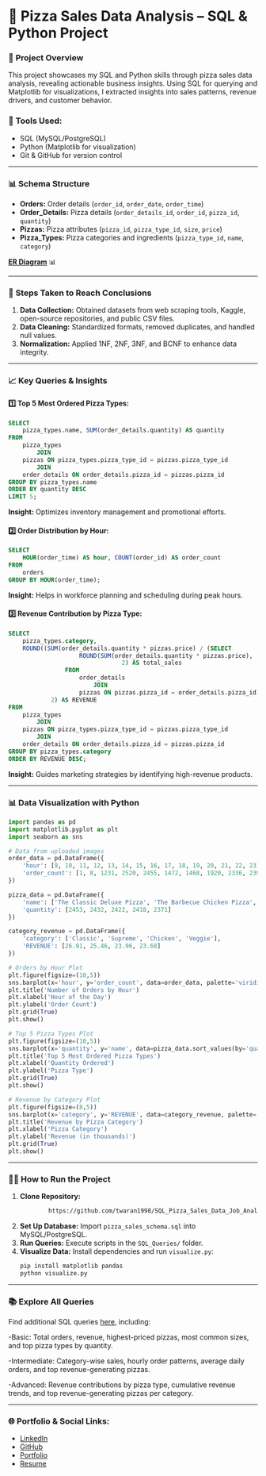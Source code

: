 # 🍕 **Pizza Sales Data Analysis** – SQL & Python Project

### 🚀 **Project Overview**
This project showcases my SQL and Python skills through pizza sales data analysis, revealing actionable business insights. Using SQL for querying and Matplotlib for visualizations, I extracted insights into sales patterns, revenue drivers, and customer behavior.

### 🔧 **Tools Used:**  
- SQL (MySQL/PostgreSQL)  
- Python (Matplotlib for visualization)  
- Git & GitHub for version control

---

### 📊 **Schema Structure**
- **Orders:** Order details (`order_id`, `order_date`, `order_time`)
- **Order_Details:** Pizza details (`order_details_id`, `order_id`, `pizza_id`, `quantity`)
- **Pizzas:** Pizza attributes (`pizza_id`, `pizza_type_id`, `size`, `price`)
- **Pizza_Types:** Pizza categories and ingredients (`pizza_type_id`, `name`, `category`)

**[ER Diagram](https://github.com/twaran1998/SQL_Pizza_Sales_Data_Job_Analysis-/blob/main/Database%20Schema%20and%20Relationships/pizza_sales_schema.png)** 📊

---

### 🧩 **Steps Taken to Reach Conclusions**
1. **Data Collection:** Obtained datasets from web scraping tools, Kaggle, open-source repositories, and public CSV files.
2. **Data Cleaning:** Standardized formats, removed duplicates, and handled null values.
3. **Normalization:** Applied 1NF, 2NF, 3NF, and BCNF to enhance data integrity.

---

### 📈 **Key Queries & Insights**
#### 1️⃣ **Top 5 Most Ordered Pizza Types:**
```sql
SELECT 
    pizza_types.name, SUM(order_details.quantity) AS quantity
FROM
    pizza_types
        JOIN
    pizzas ON pizza_types.pizza_type_id = pizzas.pizza_type_id
        JOIN
    order_details ON order_details.pizza_id = pizzas.pizza_id
GROUP BY pizza_types.name
ORDER BY quantity DESC
LIMIT 5;

```
**Insight:** Optimizes inventory management and promotional efforts.

#### 2️⃣ **Order Distribution by Hour:**
```sql
SELECT 
    HOUR(order_time) AS hour, COUNT(order_id) AS order_count
FROM
    orders
GROUP BY HOUR(order_time);

```
**Insight:** Helps in workforce planning and scheduling during peak hours.

#### 3️⃣ **Revenue Contribution by Pizza Type:**
```sql
SELECT 
    pizza_types.category,
    ROUND((SUM(order_details.quantity * pizzas.price) / (SELECT 
                    ROUND(SUM(order_details.quantity * pizzas.price),
                                2) AS total_sales
                FROM
                    order_details
                        JOIN
                    pizzas ON pizzas.pizza_id = order_details.pizza_id)) * 100,
            2) AS REVENUE
FROM
    pizza_types
        JOIN
    pizzas ON pizza_types.pizza_type_id = pizzas.pizza_type_id
        JOIN
    order_details ON order_details.pizza_id = pizzas.pizza_id
GROUP BY pizza_types.category
ORDER BY REVENUE DESC;

```
**Insight:** Guides marketing strategies by identifying high-revenue products.

---

### 📊 **Data Visualization with Python**
```python
import pandas as pd
import matplotlib.pyplot as plt
import seaborn as sns

# Data from uploaded images
order_data = pd.DataFrame({
    'hour': [9, 10, 11, 12, 13, 14, 15, 16, 17, 18, 19, 20, 21, 22, 23],
    'order_count': [1, 8, 1231, 2520, 2455, 1472, 1468, 1920, 2336, 2399, 2009, 1642, 1198, 663, 28]
})

pizza_data = pd.DataFrame({
    'name': ['The Classic Deluxe Pizza', 'The Barbecue Chicken Pizza', 'The Hawaiian Pizza', 'The Pepperoni Pizza', 'The Thai Chicken Pizza'],
    'quantity': [2453, 2432, 2422, 2418, 2371]
})

category_revenue = pd.DataFrame({
    'category': ['Classic', 'Supreme', 'Chicken', 'Veggie'],
    'REVENUE': [26.91, 25.46, 23.96, 23.68]
})

# Orders by Hour Plot
plt.figure(figsize=(10,5))
sns.barplot(x='hour', y='order_count', data=order_data, palette='viridis')
plt.title('Number of Orders by Hour')
plt.xlabel('Hour of the Day')
plt.ylabel('Order Count')
plt.grid(True)
plt.show()

# Top 5 Pizza Types Plot
plt.figure(figsize=(10,5))
sns.barplot(x='quantity', y='name', data=pizza_data.sort_values(by='quantity'), palette='plasma')
plt.title('Top 5 Most Ordered Pizza Types')
plt.xlabel('Quantity Ordered')
plt.ylabel('Pizza Type')
plt.grid(True)
plt.show()

# Revenue by Category Plot
plt.figure(figsize=(8,5))
sns.barplot(x='category', y='REVENUE', data=category_revenue, palette='cubehelix')
plt.title('Revenue by Pizza Category')
plt.xlabel('Pizza Category')
plt.ylabel('Revenue (in thousands)')
plt.grid(True)
plt.show()


```

---

### 🏃‍♂️ **How to Run the Project**
1. **Clone Repository:**  
   ```bash
           https://github.com/twaran1998/SQL_Pizza_Sales_Data_Job_Analysis-.git
   ```
2. **Set Up Database:** Import `pizza_sales_schema.sql` into MySQL/PostgreSQL.
3. **Run Queries:** Execute scripts in the `SQL_Queries/` folder.
4. **Visualize Data:** Install dependencies and run `visualize.py`:
   ```bash
   pip install matplotlib pandas
   python visualize.py
   ```

---

### 📚 **Explore All Queries**  
Find additional SQL queries [here](https://github.com/twaran1998/SQL_Pizza_Sales_Data_Job_Analysis-/tree/main/SQL%20Queries), including:

-Basic: 
Total orders, revenue, highest-priced pizzas, most common sizes, and top pizza types by quantity.

-Intermediate: 
Category-wise sales, hourly order patterns, average daily orders, and top revenue-generating pizzas.

-Advanced: 
Revenue contributions by pizza type, cumulative revenue trends, and top revenue-generating pizzas per category.


---

### 🌐 **Portfolio & Social Links:**  
- [LinkedIn](https://www.linkedin.com/in/twaransahai/)  
- [GitHub](https://github.com/twaran1998)  
- [Portfolio](https://twaransahai-portfolio-ts.netlify.app/)
- [Resume](chrome-extension://efaidnbmnnnibpcajpcglclefindmkaj/https://twaransahai-portfolio-ts.netlify.app/assets/resume/Business_Analyst_Resume.pdf)


